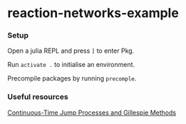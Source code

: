 # reaction-networks-example

### Setup

Open a julia REPL and press `]` to enter Pkg.

Run `activate .` to initialise an environment.

Precompile packages by running `precomple`.

### Useful resources

[Continuous-Time Jump Processes and Gillespie Methods](https://diffeq.sciml.ai/stable/tutorials/discrete_stochastic_example/)
